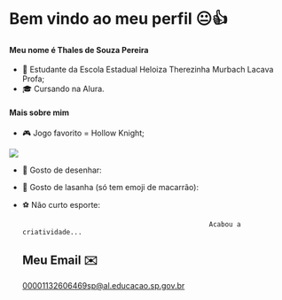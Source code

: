 # Bem vindo ao meu perfil 😐👍

#### Meu nome é Thales de Souza Pereira

- 💼 Estudante da Escola Estadual Heloiza Therezinha Murbach Lacava Profa;
- 🎓 Cursando na Alura.

#### Mais sobre mim
- 🎮 Jogo favorito = Hollow Knight;

 ![](https://media1.tenor.com/m/RUUrMJs9T1cAAAAC/hollow-knight.gif)
- 🎨 Gosto de desenhar:
- 🍝 Gosto de lasanha (só tem emoji de macarrão):
- ⚽ Não curto esporte:

 
                                                     Acabou a criatividade...
  ## Meu Email ✉️

  00001132606469sp@al.educacao.sp.gov.br
  
